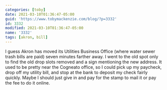 ```yaml
---
categories: [toby]
date: 2021-03-10T01:36:47-05:00
guid: 'https://www.tobymackenzie.com/blog/?p=3332'
id: 3332
modified: 2021-03-10T01:36:47-05:00
name: '3332'
tags: [akron, bill]
---
```


I guess Akron has moved its Utilities Business Office (where water sewer trash bills are paid) seven minutes farther away.<!--more-->  I went to the old spot only to find the old drop slots removed and a sign mentioning the new address.  It used to be pretty near the Cogneato office, so I could pick up my paycheck, drop off my utility bill, and stop at the bank to deposit my check fairly quickly.  Maybe I should just give in and pay for the stamp to mail it or pay the fee to do it online.
